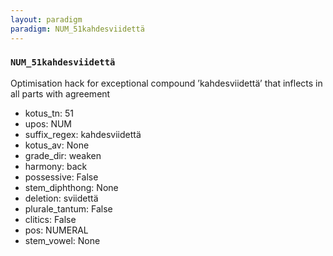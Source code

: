 ```yaml
---
layout: paradigm
paradigm: NUM_51kahdesviidettä
---
```

### ` NUM_51kahdesviidettä `

Optimisation hack for exceptional compound ’kahdesviidettä’ that inflects in all parts with agreement
* kotus_tn: 51
* upos: NUM
* suffix_regex: kahdesviidettä
* kotus_av: None
* grade_dir: weaken
* harmony: back
* possessive: False
* stem_diphthong: None
* deletion: sviidettä
* plurale_tantum: False
* clitics: False
* pos: NUMERAL
* stem_vowel: None

